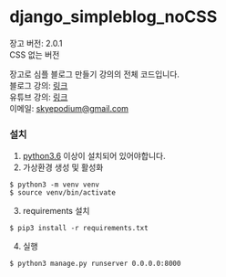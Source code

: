 # django_simpleblog_noCSS

장고 버전: 2.0.1     
CSS 없는 버전

장고로 심플 블로그 만들기 강의의 전체 코드입니다.   
블로그 강의: [링크](https://blog.naver.com/godori91/221197956351)  
유튜브 강의: [링크](https://youtu.be/xe1cufuUNGw)  
이메일: <skyepodium@gmail.com>  





### 설치

1. [python3.6](https://www.python.org/downloads/) 이상이 설치되어 있어야합니다.
2. 가상환경 생성 및 활성화
```
$ python3 -m venv venv
$ source venv/bin/activate
```

3. requirements 설치
```
$ pip3 install -r requirements.txt
```
4. 실행   
```
$ python3 manage.py runserver 0.0.0.0:8000
```